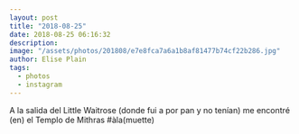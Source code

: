 ```yaml
---
layout: post
title: "2018-08-25"
date: 2018-08-25 06:16:32
description: 
image: "/assets/photos/201808/e7e8fca7a6a1b8af81477b74cf22b286.jpg"
author: Elise Plain
tags: 
  - photos
  - instagram
---
```


A la salida del Little Waitrose (donde fui a por pan y no tenían) me encontré (en) el Templo de Mithras #àla(muette)
<p></p>
